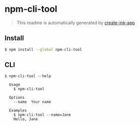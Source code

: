 # npm-cli-tool

> This readme is automatically generated by [create-ink-app](https://github.com/vadimdemedes/create-ink-app)


## Install

```bash
$ npm install --global npm-cli-tool
```


## CLI

```
$ npm-cli-tool --help

  Usage
    $ npm-cli-tool

  Options
    --name  Your name

  Examples
    $ npm-cli-tool --name=Jane
    Hello, Jane
```
